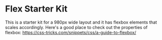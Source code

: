 # Flex Starter Kit
This is a starter kit for a 980px wide layout and it has flexbox elements that scales accordingly. Here's a good place to check out the properties of flexbox:
https://css-tricks.com/snippets/css/a-guide-to-flexbox/
